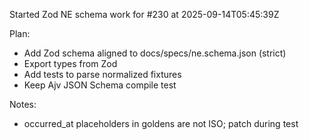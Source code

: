 Started Zod NE schema work for #230 at 2025-09-14T05:45:39Z

Plan:
- Add Zod schema aligned to docs/specs/ne.schema.json (strict)
- Export types from Zod
- Add tests to parse normalized fixtures
- Keep Ajv JSON Schema compile test

Notes:
- occurred_at placeholders in goldens are not ISO; patch during test
